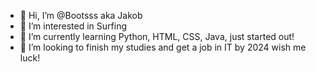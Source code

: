 - 👋 Hi, I’m @Bootsss aka Jakob
- 👀 I’m interested in Surfing 
- 🌱 I’m currently learning Python, HTML, CSS, Java, just started out!
- 💞️ I’m looking to finish my studies and get a job in IT by 2024 wish me luck!



